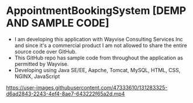 # AppointmentBookingSystem [DEMP AND SAMPLE CODE]
* I am developing this application with Wayvise Consulting Services Inc and since it's a commercial product I am not allowed to share the entire source code over GitHub.
* This GitHub repo has sample code from throughout the application as permitted by Wayvise.
* Developing using Java SE/EE, Aapche, Tomcat, MySQL, HTML, CSS, NGINX, JavaScript


https://user-images.githubusercontent.com/47333610/131283325-d6ad2843-2243-4ef4-8ae7-643222f65a2d.mp4

